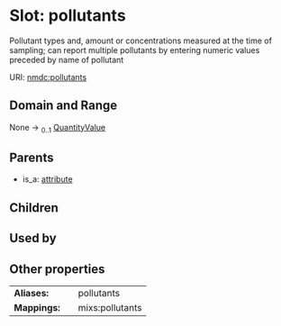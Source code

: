 
# Slot: pollutants


Pollutant types and, amount or concentrations measured at the time of sampling; can report multiple pollutants by entering numeric values preceded by name of pollutant

URI: [nmdc:pollutants](https://microbiomedata/meta/pollutants)


## Domain and Range

None &#8594;  <sub>0..1</sub> [QuantityValue](QuantityValue.md)

## Parents

 *  is_a: [attribute](attribute.md)

## Children


## Used by


## Other properties

|  |  |  |
| --- | --- | --- |
| **Aliases:** | | pollutants |
| **Mappings:** | | mixs:pollutants |

